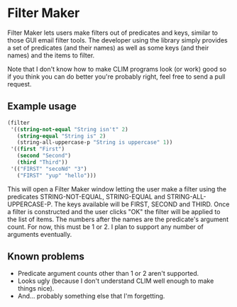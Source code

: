 # Filter Maker

Filter Maker lets users make filters out of predicates and keys,
similar to those GUI email filter tools. The developer using the
library simply provides a set of predicates (and their names) as well
as some keys (and their names) and the items to filter.

Note that I don't know how to make CLIM programs look (or work) good
so if you think you can do better you're probably right, feel free
to send a pull request.

## Example usage

```lisp
(filter
 '((string-not-equal "String isn't" 2)
   (string-equal "String is" 2)
   (string-all-uppercase-p "String is uppercase" 1))
 '((first "First")
   (second "Second")
   (third "Third"))
 '(("FIRST" "secoNd" "3")
   ("FIRST" "yup" "hello")))
```

This will open a Filter Maker window letting the user make a filter
using the predicates STRING-NOT-EQUAL, STRING-EQUAL and STRING-ALL-UPPERCASE-P.
The keys available will be FIRST, SECOND and THIRD. Once a filter is
constructed and the user clicks "OK" the filter will be applied to
the list of items. The numbers after the names are the predicate's argument count.
For now, this must be 1 or 2. I plan to support any number of arguments
eventually.

## Known problems

- Predicate argument counts other than 1 or 2 aren't supported.
- Looks ugly (because I don't understand CLIM well enough to make things nice).
- And... probably something else that I'm forgetting.
